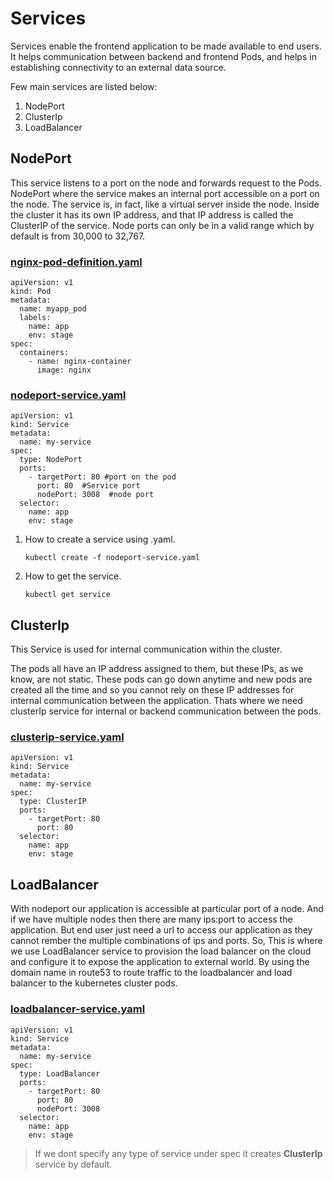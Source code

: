 # Services  

Services enable the frontend application to be made available to end users. It helps communication between backend and frontend Pods, and helps in establishing connectivity to an external data source.

Few main services are listed below:  

1. NodePort
2. ClusterIp
3. LoadBalancer 

## NodePort  

This service listens to a port on the node and forwards request to the Pods.
NodePort where the service makes an internal port accessible on a port on the node.
The service is, in fact, like a virtual server inside the node. Inside the cluster it has its own IP address, and that IP address is called the ClusterIP of the service.
Node ports can only be in a valid range which by default is from 30,000 to 32,767.


### [nginx-pod-definition.yaml](../1_Pods/nginx-pod-definition.yaml)  

```
apiVersion: v1
kind: Pod
metadata:
  name: myapp_pod 
  labels: 
    name: app 
    env: stage
spec:
  containers:
    - name: nginx-container
      image: nginx

```  

### [nodeport-service.yaml](nodeport-service.yaml)  
 
```
apiVersion: v1
kind: Service
metadata:
  name: my-service
spec:
  type: NodePort
  ports:
    - targetPort: 80 #port on the pod
      port: 80  #Service port
      nodePort: 3008  #node port
  selector: 
    name: app 
    env: stage

```

1. How to create a service using .yaml.  

    `kubectl create -f nodeport-service.yaml`  

2. How to get the service.  

    `kubectl get service`  


## ClusterIp

This Service is used for internal communication within the cluster.

The pods all have an IP address assigned to them, but these IPs, as we know, are not static. These pods can go down anytime and new pods are created all the time and so you cannot rely on these IP addresses for internal communication between the application. Thats where we need clusterIp service for internal or backend communication between the pods.  

### [clusterip-service.yaml](clusterip-service.yaml)  

```
apiVersion: v1
kind: Service
metadata:
  name: my-service
spec:
  type: ClusterIP
  ports:
    - targetPort: 80
      port: 80
  selector:
    name: app 
    env: stage

```

## LoadBalancer

With nodeport our application is accessible at particular port of a node. And if we have multiple nodes then there are many ips:port to access the application. But end user just need a url to access our application as they cannot rember the multiple combinations of ips and ports. So, This is where we use LoadBalancer service to provision the load balancer on the cloud and configure it to expose the application to external world. 
By using the domain name in route53 to route traffic to the loadbalancer and load balancer to the kubernetes cluster pods.


### [loadbalancer-service.yaml](loadbalancer-service.yaml)  

```
apiVersion: v1
kind: Service
metadata:
  name: my-service
spec:
  type: LoadBalancer
  ports:
    - targetPort: 80
      port: 80
      nodePort: 3008
  selector:
    name: app 
    env: stage
```

> If we dont specify any type of service under spec it creates **ClusterIp** service by default.